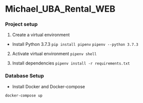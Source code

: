# Michael_UBA_Rental_WEB

### Project setup
1. Create a virtual environment

- Install Python 3.7.3
`pip install pipenv`
`pipenv --python 3.7.3`

2. Activate virtual environment
`pipenv shell`

3. Install dependencies
`pipenv install -r requirements.txt`


### Database Setup

- Install Docker and Docker-compose

`docker-compose up`